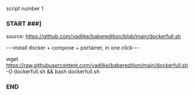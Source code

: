 script number 1


### START ###]

source: https://github.com/vadlike/baberedition/blob/main/dockerfull.sh

---install docker + compose + portainer, in one click---

wget https://raw.githubusercontent.com/vadlike/baberedition/main/dockerfull.sh -O dockerfull.sh && bash dockerfull.sh

### END ###
